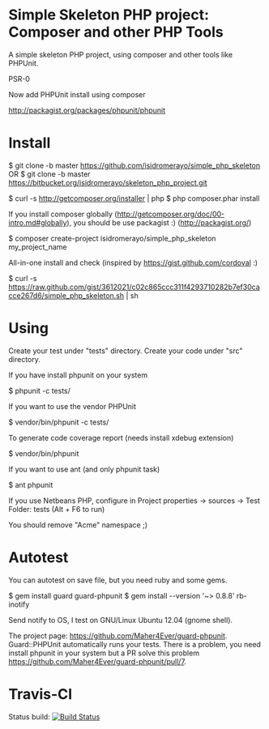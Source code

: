 Simple Skeleton PHP project: Composer and other PHP Tools
=========================================================

A simple skeleton PHP project, using composer and other tools like PHPUnit.

PSR-0

Now add PHPUnit install using composer 

http://packagist.org/packages/phpunit/phpunit


Install
=======

$ git clone -b master https://github.com/isidromerayo/simple_php_skeleton
OR
$ git clone -b master https://bitbucket.org/isidromerayo/skeleton_php_project.git

$ curl -s http://getcomposer.org/installer | php
$ php composer.phar install

If you install composer globally (http://getcomposer.org/doc/00-intro.md#globally),
you should be use packagist :) (http://packagist.org/)

$ composer create-project isidromerayo/simple_php_skeleton my_project_name

All-in-one install and check (inspired by https://gist.github.com/cordoval :)

$ curl -s https://raw.github.com/gist/3612021/c02c865ccc311f4293710282b7ef30cacce267d6/simple_php_skeleton.sh | sh

Using
=====

Create your test under "tests" directory.
Create your code under "src" directory.

If you have install phpunit on your system

$ phpunit -c tests/

If you want to use the vendor PHPUnit

$ vendor/bin/phpunit -c tests/

To generate code coverage report (needs install xdebug extension)

$ vendor/bin/phpunit

If you want to use ant (and only phpunit task)

$ ant phpunit

If you use Netbeans PHP, configure in 
Project properties -> sources -> Test Folder: tests (Alt + F6 to run)

You should remove "Acme" namespace ;)

Autotest
========

You can autotest on save file, but you need ruby and some gems.

$ gem install guard guard-phpunit
$ gem install --version '~> 0.8.8' rb-inotify

Send notify to OS, I test on GNU/Linux Ubuntu 12.04 (gnome shell).

The project page: https://github.com/Maher4Ever/guard-phpunit. Guard::PHPUnit automatically runs your tests.
There is a problem, you need install phpunit in your system but a PR solve this problem https://github.com/Maher4Ever/guard-phpunit/pull/7.


Travis-CI
=========

Status build: [![Build Status](https://secure.travis-ci.org/isidromerayo/simple_php_skeleton.png)](http://travis-ci.org/isidromerayo/simple_php_skeleton)
